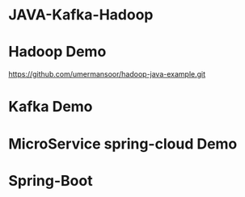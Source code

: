 # JAVA-Kafka-Hadoop

# Hadoop Demo
https://github.com/umermansoor/hadoop-java-example.git

# Kafka Demo


# MicroService spring-cloud Demo


# Spring-Boot 
